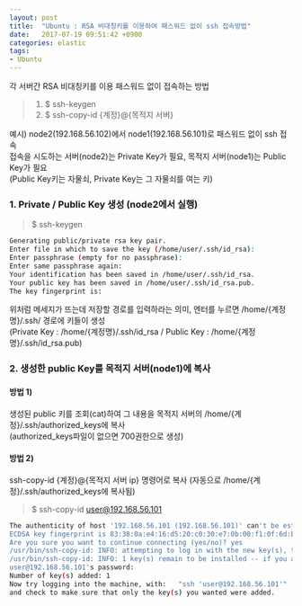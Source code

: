 ```yaml
---
layout: post
title:  "Ubuntu : RSA 비대칭키를 이용하여 패스워드 없이 ssh 접속방법"
date:   2017-07-19 09:51:42 +0900
categories: elastic
tags:
- Ubuntu
---
```


각 서버간 RSA 비대칭키를 이용 패스워드 없이 접속하는 방법
> 1. $ ssh-keygen 
> 2. $ ssh-copy-id {계정}@{목적지 서버}

예시) node2(192.168.56.102)에서 node1(192.168.56.101)로 패스워드 없이 ssh 접속 <br>
접속을 시도하는 서버(node2)는 Private Key가 필요, 목적지 서버(node1)는 Public Key가 필요 <br>
(Public Key키는 자물쇠, Private Key는 그 자물쇠를 여는 키)

### 1. Private / Public Key 생성 (node2에서 실행)
> $ ssh-keygen 
```bash
Generating public/private rsa key pair.
Enter file in which to save the key (/home/user/.ssh/id_rsa):
Enter passphrase (empty for no passphrase):
Enter same passphrase again:
Your identification has been saved in /home/user/.ssh/id_rsa.
Your public key has been saved in /home/user/.ssh/id_rsa.pub.
The key fingerprint is:
```
위처럼 메세지가 뜨는데 저장할 경로를 입력하라는 의미, 엔터를 누르면 /home/{계정명}/.ssh/ 경로에 키들이 생성 <br>
(Private Key : /home/{계정명}/.ssh/id_rsa / Public Key : /home/{계정명}/.ssh/id_rsa.pub) <br>

### 2. 생성한 public Key를 목적지 서버(node1)에 복사 <br>

#### 방법 1) <br>
생성된 public 키를 조회(cat)하여 그 내용을 목적지 서버의 /home/{계정}/.ssh/authorized_keys에 복사 <br>
(authorized_keys파일이 없으면 700권한으로 생성) <br>

#### 방법 2) <br>
ssh-copy-id {계정}@{목적지 서버 ip} 명령어로 복사 (자동으로 /home/{계정}/.ssh/authorized_keys에 복사됨) <br>
> $ ssh-copy-id user@192.168.56.101
```bash
The authenticity of host '192.168.56.101 (192.168.56.101)' can't be established.
ECDSA key fingerprint is 83:38:0a:e4:16:d5:20:c0:30:e7:0b:00:f1:0f:6d:b0.
Are you sure you want to continue connecting (yes/no)? yes
/usr/bin/ssh-copy-id: INFO: attempting to log in with the new key(s), to filter out any that are already installed
/usr/bin/ssh-copy-id: INFO: 1 key(s) remain to be installed -- if you are prompted now it is to install the new keys
user@192.168.56.101's password:
Number of key(s) added: 1
Now try logging into the machine, with:   "ssh 'user@192.168.56.101'"
and check to make sure that only the key(s) you wanted were added.
```

[Jekyll-docs]: https://Jekyllrb.com/docs/home
[Jekyll-gh]:   https://github.com/Jekyll/Jekyll
[Jekyll-talk]: https://talk.Jekyllrb.com/
